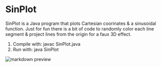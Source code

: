 SinPlot
==========

SinPlot is a Java program that plots Cartesian coorinates & a sinusoidal function. Just for fun there is a bit of code to randomly color each line segment & project lines from the origin for a faux 3D effect.

1. Compile with:
	javac SinPlot.java
2. Run with:
	java SinPlot

![markdown preview](https://raw.github.com/mrbfrank/SinPlot/screenshot/SinPlot.png)
